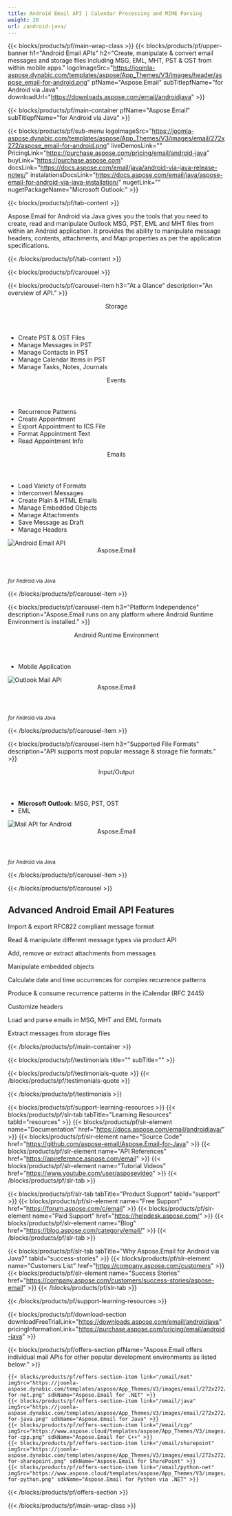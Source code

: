 ```yaml
---
title: Android Email API | Calendar Processing and MIME Parsing 
weight: 20
url: /android-java/ 
---
```


{{< blocks/products/pf/main-wrap-class >}}
{{< blocks/products/pf/upper-banner h1="Android Email APIs" h2="Create, manipulate & convert email messages and storage files including MSG, EML, MHT, PST & OST from within mobile apps." logoImageSrc="https://joomla-aspose.dynabic.com/templates/aspose/App_Themes/V3/images/header/aspose_email-for-android.png" pfName="Aspose.Email" subTitlepfName="for Android via Java" downloadUrl="https://downloads.aspose.com/email/androidjava" >}}

{{< blocks/products/pf/main-container pfName="Aspose.Email" subTitlepfName="for Android via Java" >}}

{{< blocks/products/pf/sub-menu logoImageSrc="https://joomla-aspose.dynabic.com/templates/aspose/App_Themes/V3/images/email/272x272/aspose_email-for-android.png" liveDemosLink="" PricingLink="https://purchase.aspose.com/pricing/email/android-java" buyLink="https://purchase.aspose.com" docsLink="https://docs.aspose.com/email/java/android-via-java-release-notes/" instalationsDocsLink="https://docs.aspose.com/email/java/aspose-email-for-android-via-java-installation/" nugetLink="" nugetPackageName="Microsoft Outlook:" >}}

{{< blocks/products/pf/tab-content >}}
<p>Aspose.Email for Android via Java gives you the tools that you need to create, read and manipulate Outlook MSG, PST, EML and MHT files from within an Android application. It provides the ability to manipulate message headers, contents, attachments, and Mapi properties as per the application specifications.</p>
{{< /blocks/products/pf/tab-content >}}

<!--Diagrams Start-->
{{< blocks/products/pf/carousel >}}

{{< blocks/products/pf/carousel-item h3="At a Glance" description="An overview of API." >}}
<div class="diagram1 d1-android">
 <div class="d1-row">
  <div class="d1-col d1-left">
   <header>
    <i class="fa fa-archive">
    </i>
    Storage
   </header>
   <ul>
    <li>
     Create PST &amp; OST Files
    </li>
    <li>
     Manage Messages in PST
    </li>
    <li>
     Manage Contacts in PST
    </li>
    <li>
     Manage Calendar Items in PST
    </li>
    <li>
     Manage Tasks, Notes, Journals
    </li>
   </ul>
   <header>
    <i class="fa fa-calendar">
    </i>
    Events
   </header>
   <ul>
    <li>
     Recurrence Patterns
    </li>
    <li>
     Create Appointment
    </li>
    <li>
     Export Appointment to ICS File
    </li>
    <li>
     Format Appointment Text
    </li>
    <li>
     Read Appointment Info
    </li>
   </ul>
  </div>
  <!--/left-->
  <div class="d1-col d1-right">
   <header>
    <i class="fa fa-envelope">
    </i>
    Emails
   </header>
   <ul>
    <li>
     Load Variety of Formats
    </li>
    <li>
     Interconvert Messages
    </li>
    <li>
     Create Plain &amp; HTML Emails
    </li>
    <li>
     Manage Embedded Objects
    </li>
    <li>
     Manage Attachments
    </li>
    <li>
     Save Message as Draft
    </li>
    <li>
     Manage Headers
    </li>
   </ul>
  </div>
  <!--/right-->
 </div>
 <!--/row-->
 <div class="d1-logo">
  <img alt="Android Email API" src="https://joomla-aspose.dynabic.com/templates/aspose/App_Themes/V3/images/email/272x272/aspose_email-for-android.png"/>
  <header>
   Aspose.Email
  </header>
  <footer>
   <small>
    <em>
     for
    </em>
    Android via Java
   </small>
  </footer>
 </div>
 <!--/logo-->
</div>

{{< /blocks/products/pf/carousel-item >}}

{{< blocks/products/pf/carousel-item h3="Platform Independence" description="Aspose.Email runs on any platform where Android Runtime Environment is installed." >}}
<div class="diagram1 d1-android">
 <div class="d1-row">
  <div class="d1-col d1-left">
  </div>
  <!--/left-->
  <div class="d1-col d1-right">
   <header style="padding-left: 0px;">
    <i class="fa fa-cogs">
    </i>
    Android Runtime Environment
   </header>
   <ul>
    <li>
     Mobile Application
    </li>
   </ul>
  </div>
  <!--/right-->
 </div>
 <!--/row-->
 <div class="d1-logo">
  <img alt="Outlook Mail API" src="https://joomla-aspose.dynabic.com/templates/aspose/App_Themes/V3/images/email/272x272/aspose_email-for-android.png"/>
  <header>
   Aspose.Email
  </header>
  <footer>
   <small>
    <em>
     for
    </em>
    Android via Java
   </small>
  </footer>
 </div>
 <!--/logo-->
</div>

{{< /blocks/products/pf/carousel-item >}}

{{< blocks/products/pf/carousel-item h3="Supported File Formats" description="API supports most popular message & storage file formats." >}}
<div class="diagram1 d2 d1-android">
 <div class="d1-row">
  <div class="d1-col d1-left">
   <header>
    <i class="fa fa-arrows-v">
    </i>
    Input/Output
   </header>
   <ul>
    <li>
     <b>
      Microsoft Outlook:
     </b>
     MSG, PST, OST
    </li>
    <li>
     EML
    </li>
   </ul>
  </div>
  <!--/left-->
  <div class="d1-col d1-right">
  </div>
  <!--/row-->
  <div class="d1-logo">
   <img alt="Mail API for Android" src="https://joomla-aspose.dynabic.com/templates/aspose/App_Themes/V3/images/email/272x272/aspose_email-for-android.png"/>
   <header>
    Aspose.Email
   </header>
   <footer>
    <small>
     <em>
      for
     </em>
     Android via Java
    </small>
   </footer>
  </div>
  <!--/logo-->
 </div>
 <!--/diagram3-->
</div>

{{< /blocks/products/pf/carousel-item >}}

{{< /blocks/products/pf/carousel >}}
<!--Diagrams End-->

<!--Feature-section Start-->
<div class="container-fluid features-section bg-gray singleproduct">
 <a class="anchor" id="features" name="features">
 </a>
 <div class="row">
  <div class="container">
   <h2 class="pr-ft">
    Advanced Android Email API Features
   </h2>
   <p>
   </p>
   <div class="col-lg-4">
    <em class="fa fa-file-text-o ico-blue fa-2x col-lg-2">
    </em>
    <p class="col-lg-10">
     Import &amp; export RFC822 compliant message format
    </p>
   </div>
   <div class="col-lg-4">
    <em class="fa fa-envelope-o ico-blue fa-2x col-lg-2">
    </em>
    <p class="col-lg-10">
     Read &amp; manipulate different message types via product API
    </p>
   </div>
   <div class="col-lg-4">
    <em class="fa fa-paperclip ico-blue fa-2x col-lg-2">
    </em>
    <p class="col-lg-10">
     Add, remove or extract attachments from messages
    </p>
   </div>
   <div class="col-lg-4">
    <em class="fa fa-edit ico-blue fa-2x col-lg-2">
    </em>
    <p class="col-lg-10">
     Manipulate embedded objects
    </p>
   </div>
   <div class="col-lg-4">
    <em class="fa fa-code ico-blue fa-2x col-lg-2">
    </em>
    <p class="col-lg-10">
     Calculate date and time occurrences for complex recurrence patterns
    </p>
   </div>
   <div class="col-lg-4">
    <em class="fa fa-calendar ico-blue fa-2x col-lg-2">
    </em>
    <p class="col-lg-10">
     Produce &amp; consume recurrence patterns in the iCalendar (RFC 2445)
    </p>
   </div>
   <div class="col-lg-4">
    <em class="fa fa-save ico-blue fa-2x col-lg-2">
    </em>
    <p class="col-lg-10">
     Customize headers
    </p>
   </div>
   <div class="col-lg-4">
    <em class="fa fa-cogs ico-blue fa-2x col-lg-2">
    </em>
    <p class="col-lg-10">
     Load and parse emails in MSG, MHT and EML formats
    </p>
   </div>
   <div class="col-lg-4">
    <em class="fa fa-database ico-blue fa-2x col-lg-2">
    </em>
    <p class="col-lg-10">
     Extract messages from storage files
    </p>
   </div>
   <!--

<div class="col-lg-4"><em class="fa fa-group ico-blue fa-2x col-lg-2"> </em>

<p class="col-lg-10">Add or extract messages & contacts from PST and OST files</p>

</div>



<div class="col-lg-4"><em class="fa fa-calendar-plus-o  ico-blue fa-2x col-lg-2"> </em>

<p class="col-lg-10">Adding and saving calendar items from PST files</p>

</div>

<div class="col-lg-4"><em class="fa fa-sticky-note ico-blue fa-2x col-lg-2"> </em>

<p class="col-lg-10">Adding tasks, notes and journals to PST files</p>

</div>

-->
   <div class="col-lg-12">
    <h2 class="h2title">
     MSG to Different Format Conversion
    </h2>
    <p>
     The library makes it easy to convert different message file formats. The conversion process is, loading the source file in API's object model and calling the save function with relevant parameters. It is really that simple!
    </p>
    <div class="codeblock" id="code">
     <h3>
      Save message in different formats - Java
     </h3>
     <pre><code class="java">// load the document for conversion

MailMessage msge = MailMessage.load(SD_PATH + "template.msg");

// Convert MSG to EML, HTML and MHTML

msge.save(SD_PATH + "output.eml", SaveOptions.getDefaultEml());

msge.save(SD_PATH + "output.html", SaveOptions.getDefaultHtml());

msge.save(SD_PATH + "output.mhtml", SaveOptions.getDefaultMhtml());</code></pre>
    </div>
   </div>
   <div class="col-lg-12">
    <h2 class="h2title">
     Read Outlook MAPI Properties
    </h2>
    <p>
     Outlook android library allows you to read MSG file's MAPI properties. It supports reading all the MAPI properties or reading a specific property using the MAPI property tag.
    </p>
   </div>
   <div class="col-lg-12">
    <h2 class="h2title">
     Working with Android iCalendar API
    </h2>
    <p>
     Aspose.Email’s iCalendar API makes it possible to create and save Outlook Calendar objects in multiple formats such as MSG and ICS. You can also read calendar objects using this API.
    </p>
   </div>
   <div class="col-lg-12">
    <h2 class="h2title">
     Read Outlook PST File
    </h2>
    <p>
     The library enables you to read and write a Microsoft Outlook PST file. It provides access to all folders and sub-folders of a PST file so you can add, read and extract messages. Messages, contacts and calendar items can be exported and saved to disc in various formats from a PST file.
    </p>
   </div>
   <div class="col-lg-12">
    <h2 class="h2title">
     Manage Attachments
    </h2>
    <p>
     Mail API provides the ability to read and extract attachments from message files in a very simple manner. Not only can you extract attachments but also create new attachments and add these to messages.
    </p>
   </div>
   <!--

<div class="col-lg-12">

<h2 class="h2title">Microsoft Office Automation – Not Needed</h2>

<p>Aspose.Email for Android via Java API is built using managed code that do never need Microsoft Office or Microsoft Outlook to be installed on the machine to work with emails processing. It is a perfect Microsoft Outlook automation alternative in terms of supported features, security, stability, scalability, speed and price.</p>

</div>

-->
  </div>
 </div>
</div>
<!--Feature-section End-->

{{< /blocks/products/pf/main-container >}}

{{< blocks/products/pf/testimonials title="" subTitle="" >}}

{{< blocks/products/pf/testimonials-quote >}}
{{< /blocks/products/pf/testimonials-quote >}}

{{< /blocks/products/pf/testimonials >}}

{{< blocks/products/pf/support-learning-resources >}}
{{< blocks/products/pf/slr-tab tabTitle="Learning Resources" tabId="resources" >}}
{{< blocks/products/pf/slr-element name="Documentation" href="https://docs.aspose.com/email/androidjava/" >}}
{{< blocks/products/pf/slr-element name="Source Code" href="https://github.com/aspose-email/Aspose.Email-for-Java" >}}
{{< blocks/products/pf/slr-element name="API References" href="https://apireference.aspose.com/email" >}}
{{< blocks/products/pf/slr-element name="Tutorial Videos" href="https://www.youtube.com/user/asposevideo" >}}
{{< /blocks/products/pf/slr-tab >}}

{{< blocks/products/pf/slr-tab tabTitle="Product Support" tabId="support" >}}
{{< blocks/products/pf/slr-element name="Free Support" href="https://forum.aspose.com/c/email" >}}
{{< blocks/products/pf/slr-element name="Paid Support" href="https://helpdesk.aspose.com/" >}}
{{< blocks/products/pf/slr-element name="Blog" href="https://blog.aspose.com/category/email/" >}}
{{< /blocks/products/pf/slr-tab >}}

{{< blocks/products/pf/slr-tab tabTitle="Why Aspose.Email for Android via Java?" tabId="success-stories" >}}
{{< blocks/products/pf/slr-element name="Customers List" href="https://company.aspose.com/customers" >}}
{{< blocks/products/pf/slr-element name="Success Stories" href="https://company.aspose.com/customers/success-stories/aspose-email" >}}
{{< /blocks/products/pf/slr-tab >}}

{{< /blocks/products/pf/support-learning-resources >}}

{{< blocks/products/pf/download-section downloadFreeTrialLink="https://downloads.aspose.com/email/androidjava" pricingInformationLink="https://purchase.aspose.com/pricing/email/android-java" >}}

{{< blocks/products/pf/offers-section pfName="Aspose.Email offers individual mail APIs for other popular development environments as listed below:" >}}

    {{< blocks/products/pf/offers-section-item link="/email/net" imgSrc="https://joomla-aspose.dynabic.com/templates/aspose/App_Themes/V3/images/email/272x272/aspose_email-for-net.png" sdkName="Aspose.Email for .NET" >}}
    {{< blocks/products/pf/offers-section-item link="/email/java" imgSrc="https://joomla-aspose.dynabic.com/templates/aspose/App_Themes/V3/images/email/272x272/aspose_email-for-java.png" sdkName="Aspose.Email for Java" >}}
    {{< blocks/products/pf/offers-section-item link="/email/cpp" imgSrc="https://www.aspose.cloud/templates/aspose/App_Themes/V3/images/email/272x272/aspose_email-for-cpp.png" sdkName="Aspose.Email for C++" >}}
    {{< blocks/products/pf/offers-section-item link="/email/sharepoint" imgSrc="https://joomla-aspose.dynabic.com/templates/aspose/App_Themes/V3/images/email/272x272/aspose_email-for-sharepoint.png" sdkName="Aspose.Email for SharePoint" >}}
    {{< blocks/products/pf/offers-section-item link="/email/python-net" imgSrc="https://www.aspose.cloud/templates/aspose/App_Themes/V3/images/email/272x272/aspose_email-for-python.png" sdkName="Aspose.Email for Python via .NET" >}}

{{< /blocks/products/pf/offers-section >}}

{{< /blocks/products/pf/main-wrap-class >}}